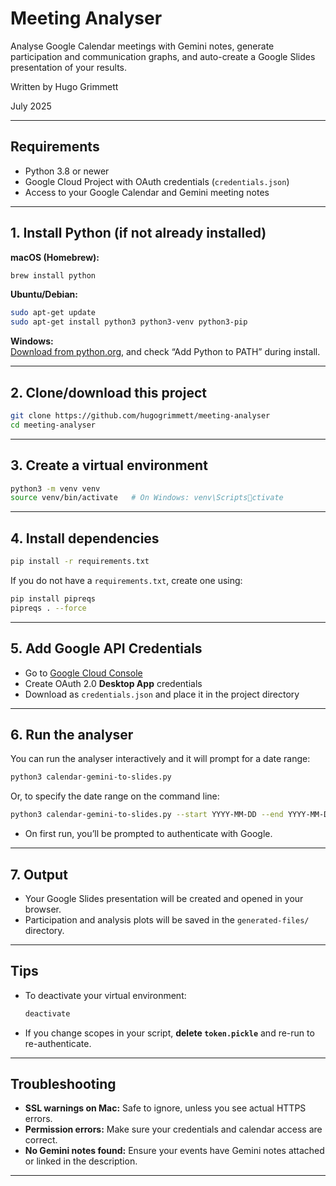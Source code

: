 # Meeting Analyser

Analyse Google Calendar meetings with Gemini notes, generate participation and communication graphs, and auto-create a Google Slides presentation of your results.

Written by Hugo Grimmett

July 2025

---

## Requirements

- Python 3.8 or newer
- Google Cloud Project with OAuth credentials (`credentials.json`)
- Access to your Google Calendar and Gemini meeting notes

---

## 1. Install Python (if not already installed)

**macOS (Homebrew):**
```sh
brew install python
```

**Ubuntu/Debian:**
```sh
sudo apt-get update
sudo apt-get install python3 python3-venv python3-pip
```

**Windows:**  
[Download from python.org](https://www.python.org/downloads/), and check “Add Python to PATH” during install.

---

## 2. Clone/download this project

```sh
git clone https://github.com/hugogrimmett/meeting-analyser
cd meeting-analyser
```

---

## 3. Create a virtual environment

```sh
python3 -m venv venv
source venv/bin/activate   # On Windows: venv\Scriptsctivate
```

---

## 4. Install dependencies

```sh
pip install -r requirements.txt
```

If you do not have a `requirements.txt`, create one using:
```sh
pip install pipreqs
pipreqs . --force
```

---

## 5. Add Google API Credentials

- Go to [Google Cloud Console](https://console.cloud.google.com/apis/credentials)
- Create OAuth 2.0 **Desktop App** credentials
- Download as `credentials.json` and place it in the project directory

---

## 6. Run the analyser

You can run the analyser interactively and it will prompt for a date range:
```sh
python3 calendar-gemini-to-slides.py
```

Or, to specify the date range on the command line:
```sh
python3 calendar-gemini-to-slides.py --start YYYY-MM-DD --end YYYY-MM-DD
```

- On first run, you’ll be prompted to authenticate with Google.

---

## 7. Output

- Your Google Slides presentation will be created and opened in your browser.
- Participation and analysis plots will be saved in the `generated-files/` directory.

---

## Tips

- To deactivate your virtual environment:  
  ```sh
  deactivate
  ```
- If you change scopes in your script, **delete `token.pickle`** and re-run to re-authenticate.

---

## Troubleshooting

- **SSL warnings on Mac:** Safe to ignore, unless you see actual HTTPS errors.
- **Permission errors:** Make sure your credentials and calendar access are correct.
- **No Gemini notes found:** Ensure your events have Gemini notes attached or linked in the description.

---